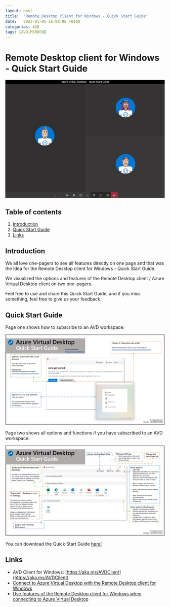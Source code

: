 ```yaml
---
layout: post
title:  "Remote Desktop client for Windows - Quick Start Guide"
date:   2023-01-05 16:00:00 +0100
categories: AVD
tags: [AVD,MSRDCW]
---
```

# Remote Desktop client for Windows - Quick Start Guide

![This image shows the AVDPunk Header](/assets/img/2023-01-05/2023-01-05-000.png)

## Table of contents
1. [Introduction](#Introduction)
2. [Quick Start Guide](#Quick-Start-Guide)
3. [Links](#Links)

## Introduction

We all love one-pagers to see all features directly on one page and that was the idea for the Remote Desktop client for Windows - Quick Start Guide.

We visualized the options and features of the Remote Desktop client / Azure Virtual Desktop client on two one-pagers. 

Feel free to use and share this Quick Start Guide, and if you miss something, feel free to give us your feedback. 

## Quick Start Guide

Page one shows how to subscribe to an AVD workspace:

![This image shows the AVDPunk Header](/assets/img/2023-01-05/2023-01-05-001.png)

Page two shows all options and functions if you have subscribed to an AVD workspace:

![This image shows the AVDPunk Header](/assets/img/2023-01-05/2023-01-05-002.png)

You can download the Quick Start Guide [here!](https://github.com/avdpunks/avdpunks.github.io/blob/main/assets/img/2023-01-05/AVD_QuickStartGuide_v1.0.pdf)

## Links

-   AVD Client for Windows: [https://aka.ms/AVDClient](https://aka.ms/AVDClient)
-   [Connect to Azure Virtual Desktop with the Remote Desktop client for Windows](https://learn.microsoft.com/en-us/azure/virtual-desktop/users/connect-windows?tabs=subscribe)
-   [Use features of the Remote Desktop client for Windows when connecting to Azure Virtual Desktop](https://learn.microsoft.com/en-us/azure/virtual-desktop/users/client-features-windows)